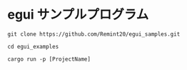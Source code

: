 # egui サンプルプログラム



```
git clone https://github.com/Remint20/egui_samples.git

cd egui_examples

cargo run -p [ProjectName]
```